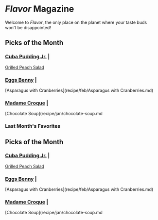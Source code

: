 # _Flavor_ Magazine

Welcome to _Flavor_, the only place on the planet where your taste buds won't be disappointed!



## Picks of the Month

### [Cuba Pudding Jr.](writer/cuba-pudding-jr.md) | 

[Grilled Peach Salad](recipe/jan/grilled-peach-salad.md)

### [Eggs Benny](writer/eggs-benny.md) | 

[Asparagus with Cranberries](recipe/feb/Asparagus with Cranberries.md)

### [Madame Croque](writer/madame-croque.md) | 

[Chocolate Soup](recipe/jan/chocolate-soup.md


### Last Month's Favorites


## Picks of the Month

### [Cuba Pudding Jr.](writer/cuba-pudding-jr.md) |

[Grilled Peach Salad](recipe/jan/grilled-peach-salad.md)

### [Eggs Benny](writer/eggs-benny.md) |

[Asparagus with Cranberries](recipe/feb/Asparagus with Cranberries.md)

### [Madame Croque](writer/madame-croque.md) |

[Chocolate Soup](recipe/jan/chocolate-soup.md

